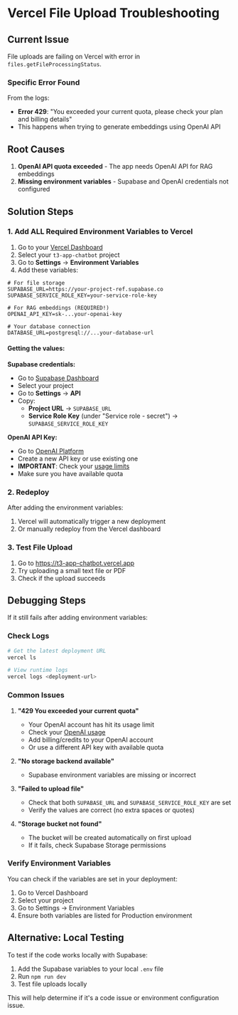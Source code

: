 # Vercel File Upload Troubleshooting

## Current Issue
File uploads are failing on Vercel with error in `files.getFileProcessingStatus`.

### Specific Error Found
From the logs:
- **Error 429**: "You exceeded your current quota, please check your plan and billing details"
- This happens when trying to generate embeddings using OpenAI API

## Root Causes

1. **OpenAI API quota exceeded** - The app needs OpenAI API for RAG embeddings
2. **Missing environment variables** - Supabase and OpenAI credentials not configured

## Solution Steps

### 1. Add ALL Required Environment Variables to Vercel

1. Go to your [Vercel Dashboard](https://vercel.com/dashboard)
2. Select your `t3-app-chatbot` project
3. Go to **Settings** → **Environment Variables**
4. Add these variables:

```
# For file storage
SUPABASE_URL=https://your-project-ref.supabase.co
SUPABASE_SERVICE_ROLE_KEY=your-service-role-key

# For RAG embeddings (REQUIRED!)
OPENAI_API_KEY=sk-...your-openai-key

# Your database connection
DATABASE_URL=postgresql://...your-database-url
```

#### Getting the values:

**Supabase credentials:**
- Go to [Supabase Dashboard](https://app.supabase.com)
- Select your project
- Go to **Settings** → **API**
- Copy:
  - **Project URL** → `SUPABASE_URL`
  - **Service Role Key** (under "Service role - secret") → `SUPABASE_SERVICE_ROLE_KEY`

**OpenAI API Key:**
- Go to [OpenAI Platform](https://platform.openai.com/api-keys)
- Create a new API key or use existing one
- **IMPORTANT**: Check your [usage limits](https://platform.openai.com/account/limits)
- Make sure you have available quota

### 2. Redeploy

After adding the environment variables:
1. Vercel will automatically trigger a new deployment
2. Or manually redeploy from the Vercel dashboard

### 3. Test File Upload

1. Go to https://t3-app-chatbot.vercel.app
2. Try uploading a small text file or PDF
3. Check if the upload succeeds

## Debugging Steps

If it still fails after adding environment variables:

### Check Logs
```bash
# Get the latest deployment URL
vercel ls

# View runtime logs
vercel logs <deployment-url>
```

### Common Issues

1. **"429 You exceeded your current quota"**
   - Your OpenAI account has hit its usage limit
   - Check your [OpenAI usage](https://platform.openai.com/usage)
   - Add billing/credits to your OpenAI account
   - Or use a different API key with available quota

2. **"No storage backend available"**
   - Supabase environment variables are missing or incorrect
   
3. **"Failed to upload file"**
   - Check that both `SUPABASE_URL` and `SUPABASE_SERVICE_ROLE_KEY` are set
   - Verify the values are correct (no extra spaces or quotes)
   
4. **"Storage bucket not found"**
   - The bucket will be created automatically on first upload
   - If it fails, check Supabase Storage permissions

### Verify Environment Variables

You can check if the variables are set in your deployment:
1. Go to Vercel Dashboard
2. Select your project
3. Go to Settings → Environment Variables
4. Ensure both variables are listed for Production environment

## Alternative: Local Testing

To test if the code works locally with Supabase:
1. Add the Supabase variables to your local `.env` file
2. Run `npm run dev`
3. Test file uploads locally

This will help determine if it's a code issue or environment configuration issue.